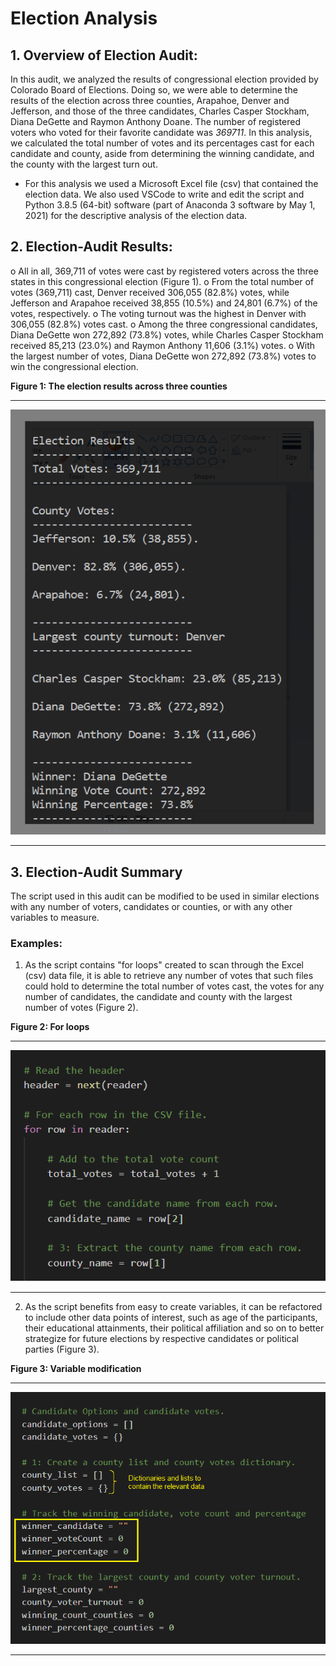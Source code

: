 # Election Analysis

## 1.	Overview of Election Audit:

 In this audit, we analyzed the results of congressional election provided by Colorado Board of Elections. Doing so, we were able to determine the results of the election across three counties, Arapahoe, Denver and Jefferson, and those of the three candidates, Charles Casper Stockham, Diana DeGette and Raymon Anthony Doane. The number of registered voters who voted for their favorite candidate was *369711*. In this analysis, we calculated the total number of votes and its percentages cast for each candidate and county, aside from determining the winning candidate, and the county with the largest turn out. 
 
* For this analysis we used a Microsoft Excel file (csv) that contained the election data. We also used VSCode to write and edit the script and Python 3.8.5 (64-bit) software (part of Anaconda 3 software by May 1, 2021) for the descriptive analysis of the election data.

  
## 2.	Election-Audit Results:

o	All in all, 369,711 of votes were cast by registered voters across the three states in this congressional election (Figure 1).
o	From the total number of votes (369,711) cast, Denver received 306,055 (82.8%) votes, while Jefferson and Arapahoe received 38,855 (10.5%) and 24,801 (6.7%) of the votes, respectively.
o	The voting turnout was the highest in Denver with 306,055 (82.8%) votes cast.
o	Among the three congressional candidates, Diana DeGette won 272,892 (73.8%) votes, while Charles Casper Stockham received 85,213 (23.0%) and Raymon Anthony 11,606 (3.1%) votes.
o	With the largest number of votes, Diana DeGette won 272,892 (73.8%) votes to win the congressional election.

**Figure 1: The election results across three counties**

------------------------------------------------------
![Fig-1-Deliverable-1.png](https://github.com/BHashemi2021/Election_Analysis/blob/main/Resources/Fig-1-Deliverable-1.png)

------------------------------------------------------

## 3. Election-Audit Summary
 The script used in this audit can be modified to be used in similar elections with any number of voters, candidates or counties, or with any other variables to measure.
 
 ### Examples:
 1. As the script contains "for loops" created to scan through the Excel (csv) data file, it is able to retrieve any number of votes that such files could hold to determine the total number of votes cast, the votes for any number of candidates, the candidate and county with the largest number of votes (Figure 2). 

  **Figure 2: For loops**

-------------------------------------------------------
![Fig-2-For-loop.png](https://github.com/BHashemi2021/Election_Analysis/blob/main/Resources/Fig-2-For-loop.png)

-------------------------------------------------------

 2. As the script benefits from easy to create variables, it can be refactored to include other data points of interest, such as age of the participants, their educational attainments, their political affiliation and so on to better strategize for future elections by respective candidates or political parties (Figure 3).

  **Figure 3: Variable modification**

-------------------------------------------------------
![Fig-3-variables.png](https://github.com/BHashemi2021/Election_Analysis/blob/main/Resources/Fig-3-variables.png)

-------------------------------------------------------





